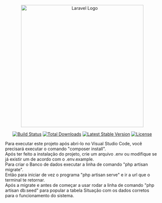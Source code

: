 <p align="center"><a href="https://laravel.com" target="_blank"><img src="https://raw.githubusercontent.com/laravel/art/master/logo-lockup/5%20SVG/2%20CMYK/1%20Full%20Color/laravel-logolockup-cmyk-red.svg" width="400" alt="Laravel Logo"></a></p>

<p align="center">
<a href="https://github.com/laravel/framework/actions"><img src="https://github.com/laravel/framework/workflows/tests/badge.svg" alt="Build Status"></a>
<a href="https://packagist.org/packages/laravel/framework"><img src="https://img.shields.io/packagist/dt/laravel/framework" alt="Total Downloads"></a>
<a href="https://packagist.org/packages/laravel/framework"><img src="https://img.shields.io/packagist/v/laravel/framework" alt="Latest Stable Version"></a>
<a href="https://packagist.org/packages/laravel/framework"><img src="https://img.shields.io/packagist/l/laravel/framework" alt="License"></a>
</p>

Para executar este projeto após abri-lo no Visual Studio Code, você precisará executar o comando "composer install".  
Após ter feito a instalação do projeto, crie um arquivo .env ou modifique se já existir um de acordo com o .env.example.  
Para criar o Banco de dados executar a linha de comando "php artisan migrate".  
Então para iniciar de vez o programa "php artisan serve" e ir a url que o terminal te retornar.  
Após a migrate e antes de começar a usar rodar a linha de comando "php artisan db:seed" para popular a tabela Situação com os dados corretos para o funcionamento do sistema.  